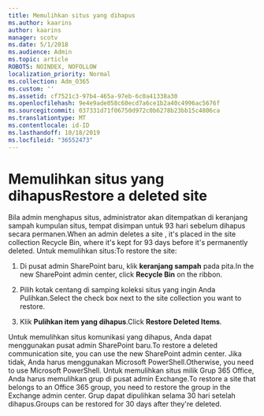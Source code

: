 ```yaml
---
title: Memulihkan situs yang dihapus
ms.author: kaarins
author: kaarins
manager: scotv
ms.date: 5/1/2018
ms.audience: Admin
ms.topic: article
ROBOTS: NOINDEX, NOFOLLOW
localization_priority: Normal
ms.collection: Adm_O365
ms.custom: ''
ms.assetid: cf7521c3-97b4-465a-97eb-6c0a41338a30
ms.openlocfilehash: 9e4e9ade058c60ecd7a6ce1b2a40c4996ac5676f
ms.sourcegitcommit: 037331d71f06750d972c0b6278b23bb15c4806ca
ms.translationtype: MT
ms.contentlocale: id-ID
ms.lasthandoff: 10/18/2019
ms.locfileid: "36552473"
---
```

# <a name="restore-a-deleted-site"></a><span data-ttu-id="148ab-102">Memulihkan situs yang dihapus</span><span class="sxs-lookup"><span data-stu-id="148ab-102">Restore a deleted site</span></span>

<span data-ttu-id="148ab-103">Bila admin menghapus situs, administrator akan ditempatkan di keranjang sampah kumpulan situs, tempat disimpan untuk 93 hari sebelum dihapus secara permanen.</span><span class="sxs-lookup"><span data-stu-id="148ab-103">When an admin deletes a site , it's placed in the site collection Recycle Bin, where it's kept for 93 days before it's permanently deleted.</span></span> <span data-ttu-id="148ab-104">Untuk memulihkan situs:</span><span class="sxs-lookup"><span data-stu-id="148ab-104">To restore the site:</span></span>
  
1. <span data-ttu-id="148ab-105">Di pusat admin SharePoint baru, klik **keranjang sampah** pada pita.</span><span class="sxs-lookup"><span data-stu-id="148ab-105">In the new SharePoint admin center, click **Recycle Bin** on the ribbon.</span></span> 
    
2. <span data-ttu-id="148ab-106">Pilih kotak centang di samping koleksi situs yang ingin Anda Pulihkan.</span><span class="sxs-lookup"><span data-stu-id="148ab-106">Select the check box next to the site collection you want to restore.</span></span>
    
3. <span data-ttu-id="148ab-107">Klik **Pulihkan item yang dihapus**.</span><span class="sxs-lookup"><span data-stu-id="148ab-107">Click **Restore Deleted Items**.</span></span>
    
<span data-ttu-id="148ab-108">Untuk memulihkan situs komunikasi yang dihapus, Anda dapat menggunakan pusat admin SharePoint baru.</span><span class="sxs-lookup"><span data-stu-id="148ab-108">To restore a deleted communication site, you can use the new SharePoint admin center.</span></span> <span data-ttu-id="148ab-109">Jika tidak, Anda harus menggunakan Microsoft PowerShell.</span><span class="sxs-lookup"><span data-stu-id="148ab-109">Otherwise, you need to use Microsoft PowerShell.</span></span> <span data-ttu-id="148ab-110">Untuk memulihkan situs milik Grup 365 Office, Anda harus memulihkan grup di pusat admin Exchange.</span><span class="sxs-lookup"><span data-stu-id="148ab-110">To restore a site that belongs to an Office 365 group, you need to restore the group in the Exchange admin center.</span></span> <span data-ttu-id="148ab-111">Grup dapat dipulihkan selama 30 hari setelah dihapus.</span><span class="sxs-lookup"><span data-stu-id="148ab-111">Groups can be restored for 30 days after they're deleted.</span></span>
  

